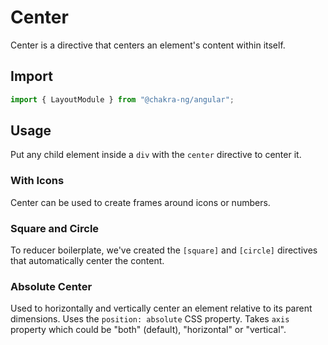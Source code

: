 # Center

Center is a directive that centers an element's content within itself.

## Import

```typescript
import { LayoutModule } from "@chakra-ng/angular";
```

## Usage

Put any child element inside a `div` with the `center` directive to center it.

### With Icons

Center can be used to create frames around icons or numbers.

### Square and Circle

To reducer boilerplate, we've created the `[square]` and `[circle]` directives that automatically center the content.

### Absolute Center

Used to horizontally and vertically center an element relative to its parent dimensions. Uses the `position: absolute` CSS property. 
Takes `axis` property which could be "both" (default), "horizontal" or "vertical".
